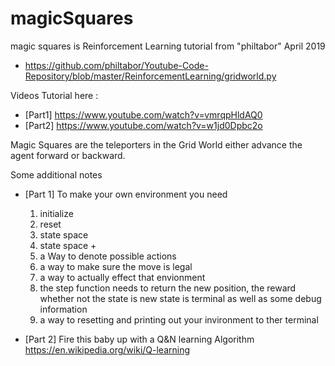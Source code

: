 # magicSquares
magic squares is Reinforcement Learning tutorial from "philtabor"
April 2019
- https://github.com/philtabor/Youtube-Code-Repository/blob/master/ReinforcementLearning/gridworld.py

Videos Tutorial here :
- [Part1] https://www.youtube.com/watch?v=vmrqpHldAQ0
- [Part2] https://www.youtube.com/watch?v=w1jd0Dpbc2o

Magic Squares are the teleporters in the Grid World
either advance the agent forward or backward.

Some additional notes
- [Part 1]
To make your own environment you need
  01. initialize
  02. reset
  03. state space
  04. state space +
  05. a Way to denote possible actions
  06. a way to make sure the move is legal
  07. a way to actually effect that envionment
  08. the step function needs to return the new position, the reward
      whether not the state is new state is terminal
      as well as some debug information 
  09. a way to resetting and printing out your invironment to ther terminal

- [Part 2]
 Fire this baby up with a Q&N learning Algorithm
 https://en.wikipedia.org/wiki/Q-learning


